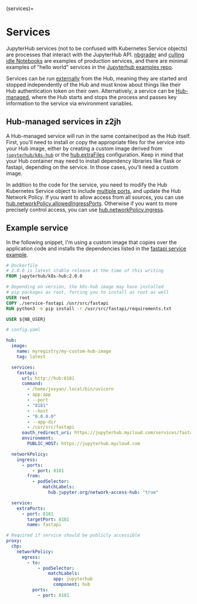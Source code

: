 (services)=

# Services

JupyterHub services (not to be confused with Kubernetes Service objects) are processes that interact with the JupyterHub API. [nbgrader](https://nbgrader.readthedocs.io/en/stable/configuration/jupyterhub_config.html) and [culling idle Notebooks](https://github.com/jupyterhub/jupyterhub-idle-culler) are examples of production services, and there are minimal examples of "hello world" services in the [Jupyterhub examples repo](https://github.com/jupyterhub/jupyterhub/tree/HEAD/examples).

Services can be run [externally](https://jupyterhub.readthedocs.io/en/stable/getting-started/services-basics.html) from the Hub, meaning they are started and stopped independently of the Hub and must know about things like their Hub authentication token on their own. Alternatively, a service can be [Hub-managed](https://jupyterhub.readthedocs.io/en/stable/reference/services.html#hub-managed-services), where the Hub starts and stops the process and passes key information to the service via environment variables.

## Hub-managed services in z2jh

A Hub-managed service will run in the same container/pod as the Hub itself. First, you'll need to install or copy the appropriate files for the service into your Hub image, either by creating a custom image derived from [`jupyterhub/k8s-hub`](https://hub.docker.com/r/jupyterhub/k8s-hub) or the [hub.extraFiles](schema_hub.extraFiles) configuration. Keep in mind that your Hub container may need to install dependency libraries like flask or fastapi, depending on the service. In those cases, you'll need a custom image.

In addition to the code for the service, you need to modify the Hub Kubernetes Service object to include [multiple ports](https://kubernetes.io/docs/concepts/services-networking/service/#multi-port-services), and update the Hub Network Policy. If you want to allow access from all sources, you can use [hub.networkPolicy.allowedIngressPorts](schema_hub.networkPolicy.allowedIngressPorts). Otherwise if you want to more precisely control access, you can use [hub.networkPolicy.ingress](schema_hub.networkPolicy.ingress).

## Example service

In the following snippet, I'm using a custom image that copies over the application code and installs the dependencies listed in the [fastapi service example](https://github.com/jupyterhub/jupyterhub/tree/HEAD/examples/service-fastapi).

```Dockerfile
# Dockerfile
# 2.0.0 is latest stable release at the time of this writing
FROM jupyterhub/k8s-hub:2.0.0

# Depending on version, the k8s-hub image may have installed
# pip packages as root, forcing you to install as root as well
USER root
COPY ./service-fastapi /usr/src/fastapi
RUN python3 -m pip install -r /usr/src/fastapi/requirements.txt

USER ${NB_USER}
```

```yaml
# config.yaml

hub:
  image:
    name: myregistry/my-custom-hub-image
    tag: latest

  services:
    fastapi:
      url: http://hub:8181
      command:
        - /home/jovyan/.local/bin/uvicorn
        - app:app
        - --port
        - "8181"
        - --host
        - "0.0.0.0"
        - --app-dir
        - /usr/src/fastapi
      oauth_redirect_uri: https://jupyterhub.mycloud.com/services/fastapi/oauth_callback
      environment:
        PUBLIC_HOST: https://jupyterhub.mycloud.com

  networkPolicy:
    ingress:
      - ports:
          - port: 8181
        from:
          - podSelector:
              matchLabels:
                hub.jupyter.org/network-access-hub: "true"

  service:
    extraPorts:
      - port: 8181
        targetPort: 8181
        name: fastapi

# Required if service should be publicly accessible
proxy:
  chp:
    networkPolicy:
      egress:
        - to:
            - podSelector:
                matchLabels:
                  app: jupyterhub
                  component: hub
          ports:
            - port: 8181
```
